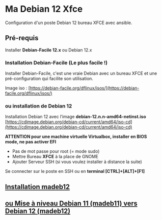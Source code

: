 # Ma Debian 12 Xfce

Configuration d'un poste Debian 12 bureau XFCE avec ansible.

## Pré-requis

Installer **Debian-Facile 12.x** ou  Debian 12.x  

### Installation Debian-Facile (Le plus facile !)

Installer Debian-Facile, c'est une vraie Debian avec un bureau XFCE et une pré-configuration qui facilite son utilisation.  

Image iso : [https://debian-facile.org/dflinux/isos/](https://debian-facile.org/dflinux/isos/)

### ou installation de Debian 12

Installation Debian 12 avec l’image **debian-12.n.n-amd64-netinst.iso**  
[https://cdimage.debian.org/debian-cd/current/amd64/iso-cd](https://cdimage.debian.org/debian-cd/current/amd64/iso-cd)

**ATTENTION pour une machine virtuelle Virtualbox, installer en BIOS mode, ne pas activer EFI**

- Pas de mot passe pour root (= mode sudo)
- Mettre Bureau **XFCE** à la place de GNOME
- Ajouter Serveur SSH (si vous voulez installer à distance la suite)

Se connecter sur le poste en SSH ou en **terminal [CTRL]+[ALT]+[F1]** 

## [Installation madeb12](docs/README/install.md)


## [ou Mise à niveau Debian 11 (madeb11) vers Debian 12 (madeb12)](docs/README/upgrade.md)

